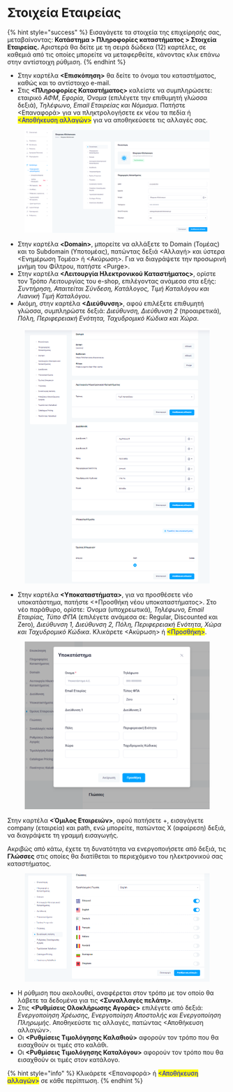 # Στοιχεία Εταιρείας

{% hint style="success" %}
Εισαγάγετε τα στοιχεία της επιχείρησής σας, μεταβαίνοντας: **Κατάστημα > Πληροφορίες καταστήματος > Στοιχεία Εταιρείας.** Αριστερά θα δείτε με τη σειρά δώδεκα (12) καρτέλες, σε καθεμιά από τις οποίες μπορείτε να μεταφερθείτε, κάνοντας κλικ επάνω στην αντίστοιχη ρύθμιση.
{% endhint %}

* Στην καρτέλα **<Επισκόπηση>** θα δείτε το όνομα του καταστήματος, καθώς και το αντίστοιχο e-mail.
* Στις **<Πληροφορίες Καταστήματος>** καλείστε να συμπληρώσετε: εταιρικό _ΑΦΜ_, _Εφορία, Όνομα_ (επιλέγετε την επιθυμητή γλώσσα δεξιά), _Τηλέφωνο, Email Εταιρείας και Νόμισμα_. Πατήστε <Επαναφορά> για να πληκτρολογήσετε εκ νέου τα πεδία ή <mark style="color:blue;"><Αποθήκευση αλλαγών></mark> για να αποθηκεύσετε τις αλλαγές σας.

<figure><img src="../../.gitbook/assets/ScreenHunter 70 (1).png" alt=""><figcaption></figcaption></figure>

* Στην καρτέλα **\<Domain>**, μπορείτε να αλλάξετε το Domain (Τομέας) και το Subdomain (Υποτομέας), πατώντας δεξιά <Αλλαγή> και ύστερα <Ενημέρωση Τομέα> ή <Ακύρωση>. Για να διαγράψετε την προσωρινή μνήμη του Φίλτρου, πατήστε \<Purge>.
* Στην καρτέλα **<Λειτουργία Ηλεκτρονικού Καταστήματος>**, ορίστε τον Τρόπο Λειτουργίας του e-shop, επιλέγοντας ανάμεσα στα εξής: _Συντήρηση, Απαιτείται Σύνδεση, Κατάλογος, Τιμή Καταλόγου και Λιανική Τιμή Καταλόγου_.&#x20;
* Ακόμη, στην καρτέλα **<Διεύθυνση>**, αφού επιλέξετε επιθυμητή γλώσσα, συμπληρώστε δεξιά: _Διεύθυνση, Διεύθυνση 2_ (προαιρετικά)_, Πόλη, Περιφερειακή Ενότητα, Ταχυδρομικό Κώδικα και Χώρα_.

<figure><img src="../../.gitbook/assets/ScreenHunter 71.png" alt=""><figcaption></figcaption></figure>

* Στην καρτέλα **<Υποκαταστήματα>**, για να προσθέσετε νέο υποκατάστημα, πατήστε <+Προσθήκη νέου υποκαταστήματος>. Στο νέο παράθυρο, ορίστε: _Όνομα_ (υποχρεωτικά)_, Τηλέφωνο, Email Εταιρίας, Τύπο ΦΠΑ_ (επιλέγετε ανάμεσα σε: Regular, Discounted και Zero)_, Διεύθυνση 1, Διεύθυνση 2, Πόλη, Περιφερειακή Ενότητα, Χώρα και Ταχυδρομικό Κώδικα_. Κλικάρετε <Ακύρωση> ή <mark style="color:blue;"><Προσθήκη></mark>. &#x20;

<figure><img src="../../.gitbook/assets/ScreenHunter 72.png" alt=""><figcaption></figcaption></figure>

Στην καρτέλα **<Όμιλος Εταιρειών>**, αφού πατήσετε +, εισαγάγετε company (εταιρεία) και path, ενώ μπορείτε, πατώντας Χ (αφαίρεση) δεξιά, να διαγράψετε τη γραμμή εισαγωγής.&#x20;

Ακριβώς από κάτω, έχετε τη δυνατότητα να ενεργοποιήσετε από δεξιά, τις **Γλώσσες** στις οποίες θα διατίθεται το περιεχόμενο του ηλεκτρονικού σας καταστήματος.

<figure><img src="../../.gitbook/assets/ScreenHunter 73.png" alt=""><figcaption></figcaption></figure>

* Η ρύθμιση που ακολουθεί, αναφέρεται στον τρόπο με τον οποίο θα λάβετε τα δεδομένα για τις **<Συναλλαγές πελάτη>**.&#x20;
* Στις **<Ρυθμίσεις Ολοκλήρωσης Αγοράς>** επιλέγετε από δεξιά: _Ενεργοποίηση Χρέωσης, Ενεργοποίηση Αποστολής και Ενεργοποίηση Πληρωμής_. Αποθηκεύστε τις αλλαγές, πατώντας <Αποθήκευση αλλαγών>.
* Οι **<Ρυθμίσεις Τιμολόγησης Καλαθιού>** αφορούν τον τρόπο που θα εισαχθούν οι τιμές στο καλάθι.&#x20;
* Οι **<Ρυθμίσεις Τιμολόγησης Καταλόγου>** αφορούν τον τρόπο που θα εισαχθούν οι τιμές στον κατάλογο.

{% hint style="info" %}
Κλικάρετε <Επαναφορά> ή <mark style="color:blue;"><Αποθήκευση αλλαγών></mark> σε κάθε περίπτωση.
{% endhint %}

